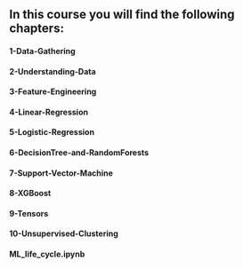 ## In this course you will find the following chapters:

#### 1-Data-Gathering
#### 2-Understanding-Data
#### 3-Feature-Engineering
#### 4-Linear-Regression
#### 5-Logistic-Regression
#### 6-DecisionTree-and-RandomForests
#### 7-Support-Vector-Machine
#### 8-XGBoost
#### 9-Tensors
#### 10-Unsupervised-Clustering
#### ML_life_cycle.ipynb
